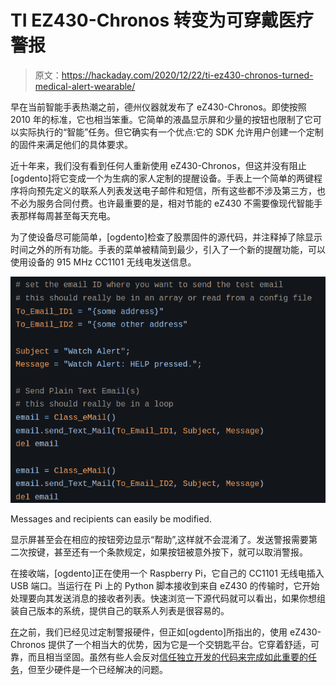 # TI EZ430-Chronos 转变为可穿戴医疗警报

> 原文：<https://hackaday.com/2020/12/22/ti-ez430-chronos-turned-medical-alert-wearable/>

早在当前智能手表热潮之前，德州仪器就发布了 eZ430-Chronos。即使按照 2010 年的标准，它也相当笨重。它简单的液晶显示屏和少量的按钮也限制了它可以实际执行的“智能”任务。但它确实有一个优点:它的 SDK 允许用户创建一个定制的固件来满足他们的具体要求。

近十年来，我们没有看到任何人重新使用 eZ430-Chronos，但这并没有阻止[ogdento]将它变成一个为生病的家人定制的提醒设备。手表上一个简单的两键程序将向预先定义的联系人列表发送电子邮件和短信，所有这些都不涉及第三方，也不必为服务合同付费。也许最重要的是，相对节能的 eZ430 不需要像现代智能手表那样每周甚至每天充电。

为了使设备尽可能简单，[ogdento]检查了股票固件的源代码，并注释掉了除显示时间之外的所有功能。手表的菜单被精简到最少，引入了一个新的提醒功能，可以使用设备的 915 MHz CC1101 无线电发送信息。

[![](img/0133da32692fcfeab0fedcae859f97f6.png)](https://hackaday.com/wp-content/uploads/2020/12/ez430alert_detail.png)

Messages and recipients can easily be modified.

显示屏甚至会在相应的按钮旁边显示“帮助”,这样就不会混淆了。发送警报需要第二次按键，甚至还有一个条款规定，如果按钮被意外按下，就可以取消警报。

在接收端，[ogdento]正在使用一个 Raspberry Pi，它自己的 CC1101 无线电插入 USB 端口。当运行在 Pi 上的 Python 脚本接收到来自 eZ430 的传输时，它开始处理要向其发送消息的接收者列表。快速浏览一下源代码就可以看出，如果你想组装自己版本的系统，提供自己的联系人列表是很容易的。

[在](https://hackaday.com/2017/09/04/hackaday-prize-entry-elderly-autonomous-fall-detection/)之前，我们已经见过定制警报硬件，但正如[ogdento]所指出的，使用 eZ430-Chronos 提供了一个相当大的优势，因为它是一个交钥匙平台。它穿着舒适，可靠，而且相当坚固。虽然有些人会反对[信任独立开发的代码来完成如此重要的任务](https://hackaday.com/2020/04/09/what-does-a-dependable-open-source-ventilator-look-like/)，但至少硬件是一个已经解决的问题。